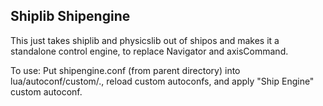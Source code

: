 ## Shiplib Shipengine

This just takes shiplib and physicslib out of shipos and makes it a standalone
control engine, to replace Navigator and axisCommand.

To use: Put shipengine.conf (from parent directory) into lua/autoconf/custom/.,
reload custom autoconfs, and apply "Ship Engine" custom autoconf.
